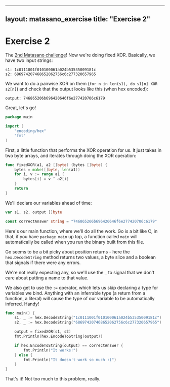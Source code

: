 
---
layout: matasano_exercise
title: "Exercise 2"
---

# Exercise 2

The [2nd Matasano challenge](http://cryptopals.com/sets/1/challenges/2/)!
Now we're doing fixed XOR. Basically, we have two input strings:

```
s1: 1c0111001f010100061a024b53535009181c
s2: 686974207468652062756c6c277320657965
```

We want to do a pairwise XOR on them (`for n in len(s1), do s1[n] XOR s2[n]`)
and check that the output looks like this (when hex encoded):

```
output: 746865206b696420646f6e277420706c6179
```

Great, let's go!

```go
package main

import (
	"encoding/hex"
	"fmt"
)
```


First, a little function that performs the XOR operation for us.
It just takes in two byte arrays, and iterates through doing the
XOR operation:

```go
func fixedXOR(a1, a2 []byte) (bytes []byte) {
	bytes = make([]byte, len(a1))
	for i, v := range a1 {
		bytes[i] = v ^ a2[i]
	}
	return
}
```

We'll declare our variables ahead of time:

```go
var s1, s2, output []byte

const correctAnswer string = "746865206b696420646f6e277420706c6179"
```


Here's our main function, where we'll do all the work. Go is a bit
like C, in that, if you have `package main` up top, a function called
`main` will automatically be called when you run the binary built from
this file.

Go seems to be a bit picky about position returns - here the
`hex.DecodeString` method returns two values, a byte slice and
a boolean that signals if there were any errors.

We're not really expecting any, so we'll use the `_` to signal
that we don't care about putting a name to that value.

We also get to use the `:=` operator, which lets us skip declaring
a type for variables we bind. Anything with an inferrable type (a
return from a function, a literal) will cause the type of our variable
to be automatically inferred. Handy!

```go
func main() {
	s1, _ := hex.DecodeString("1c0111001f010100061a024b53535009181c")
	s2, _ := hex.DecodeString("686974207468652062756c6c277320657965")

	output = fixedXOR(s1, s2)
	fmt.Println(hex.EncodeToString(output))

	if hex.EncodeToString(output) == correctAnswer {
		fmt.Println("It works!")
	} else {
		fmt.Println("It doesn't work so much :(")
	}
}
```


That's it! Not too much to this problem, really.
